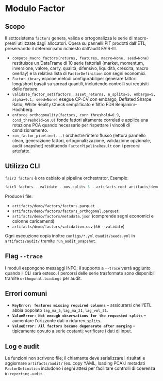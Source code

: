 # Modulo Factor

## Scopo
Il sottosistema `factors` genera, valida e ortogonalizza le serie di macro-premi utilizzate dagli allocatori. Opera su pannelli PIT prodotti dall'ETL, preservando il determinismo richiesto dall'audit FAIR-III.

- `compute_macro_factors(returns, features, macro=None, seed=None)` restituisce un DataFrame di 10 serie fattoriali (market, momentum, inversione, valore, carry, qualità, difensivo, liquidità, crescita, macro overlay) e la relativa lista di `FactorDefinition` con segni economici.
- `FactorLibrary` espone metodi configurabiliper generare fattori long/short basati su spread quantili, includendo controlli sui requisiti delle feature.
- `validate_factor_set(factors, asset_returns, n_splits=5, embargo=5, alpha=0.1, seed=None)` esegue CP-CV con embargo, Deflated Sharpe Ratio, White Reality Check semplificato e filtro FDR Benjamini–Hochberg.
- `enforce_orthogonality(factors, corr_threshold=0.9, cond_threshold=50.0)` fonde fattori altamente correlati e applica una rotazione PCA quando necessario per rispettare i vincoli di condizionamento.
- `run_factor_pipeline(...)` orchestrel'intero flusso (lettura pannello clean, generazione fattori, ortogonalizzazione, validazione opzionale, audit snapshot) restituendo `FactorPipelineResult` con i percorsi artefatto.

## Utilizzo CLI
`fair3 factors` è ora cablato al pipeline orchestrator. Esempio:

```powershell
fair3 factors --validate --oos-splits 5 --artifacts-root artifacts/demo
```

Produce i file:

- `artifacts/demo/factors/factors.parquet`
- `artifacts/demo/factors/factors_orthogonal.parquet`
- `artifacts/demo/factors/metadata.json` (comprende segni economici e colonne caricamenti)
- `artifacts/demo/factors/validation.csv` (se `--validate`)

Ogni esecuzione copia inoltre `configs/*.yml` e`audit/seeds.yml` in `artifacts/audit/` tramite `run_audit_snapshot`.

## Flag `--trace`
I moduli espongono messaggi INFO; il supporto a `--trace` verrà aggiunto quando il CLI sarà esteso. I percorsi delle serie trasformate sono disponibili tramite `orthogonal.loadings` per audit.

## Errori comuni
- **`KeyError: features missing required columns`** – assicurarsi che l'ETL abbia popolato `lag_ma_5`, `lag_ma_21`, `lag_vol_21`.
- **`ValueError: Not enough observations for the requested splits`** – aumentare l'orizzonte dati o ridurre`n_splits`.
- **`ValueError: All factors became degenerate after merging`** – tipicamente dovuto a serie costanti; verificare i dati di input.

## Log e audit
Le funzioni non scrivono file; il chiamante deve serializzare i risultati e aggiornare `artifacts/audit/` (es. copy YAML, loading PCA).I metadati `FactorDefinition` includono i segni attesi per facilitare controlli di coerenza in `reporting.audit`.
